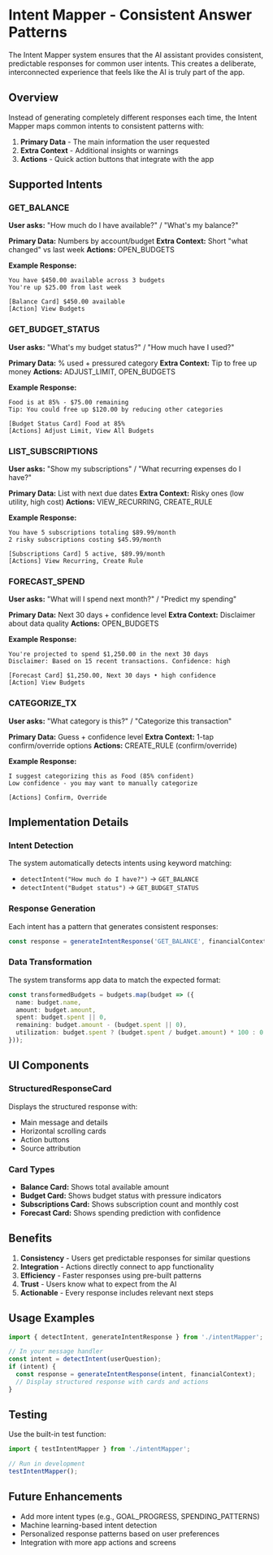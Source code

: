 # Intent Mapper - Consistent Answer Patterns

The Intent Mapper system ensures that the AI assistant provides consistent, predictable responses for common user intents. This creates a deliberate, interconnected experience that feels like the AI is truly part of the app.

## Overview

Instead of generating completely different responses each time, the Intent Mapper maps common intents to consistent patterns with:

1. **Primary Data** - The main information the user requested
2. **Extra Context** - Additional insights or warnings
3. **Actions** - Quick action buttons that integrate with the app

## Supported Intents

### GET_BALANCE
**User asks:** "How much do I have available?" / "What's my balance?"

**Primary Data:** Numbers by account/budget
**Extra Context:** Short "what changed" vs last week
**Actions:** OPEN_BUDGETS

**Example Response:**
```
You have $450.00 available across 3 budgets
You're up $25.00 from last week

[Balance Card] $450.00 available
[Action] View Budgets
```

### GET_BUDGET_STATUS
**User asks:** "What's my budget status?" / "How much have I used?"

**Primary Data:** % used + pressured category
**Extra Context:** Tip to free up money
**Actions:** ADJUST_LIMIT, OPEN_BUDGETS

**Example Response:**
```
Food is at 85% - $75.00 remaining
Tip: You could free up $120.00 by reducing other categories

[Budget Status Card] Food at 85%
[Actions] Adjust Limit, View All Budgets
```

### LIST_SUBSCRIPTIONS
**User asks:** "Show my subscriptions" / "What recurring expenses do I have?"

**Primary Data:** List with next due dates
**Extra Context:** Risky ones (low utility, high cost)
**Actions:** VIEW_RECURRING, CREATE_RULE

**Example Response:**
```
You have 5 subscriptions totaling $89.99/month
2 risky subscriptions costing $45.99/month

[Subscriptions Card] 5 active, $89.99/month
[Actions] View Recurring, Create Rule
```

### FORECAST_SPEND
**User asks:** "What will I spend next month?" / "Predict my spending"

**Primary Data:** Next 30 days + confidence level
**Extra Context:** Disclaimer about data quality
**Actions:** OPEN_BUDGETS

**Example Response:**
```
You're projected to spend $1,250.00 in the next 30 days
Disclaimer: Based on 15 recent transactions. Confidence: high

[Forecast Card] $1,250.00, Next 30 days • high confidence
[Action] View Budgets
```

### CATEGORIZE_TX
**User asks:** "What category is this?" / "Categorize this transaction"

**Primary Data:** Guess + confidence level
**Extra Context:** 1-tap confirm/override options
**Actions:** CREATE_RULE (confirm/override)

**Example Response:**
```
I suggest categorizing this as Food (85% confident)
Low confidence - you may want to manually categorize

[Actions] Confirm, Override
```

## Implementation Details

### Intent Detection
The system automatically detects intents using keyword matching:
- `detectIntent("How much do I have?")` → `GET_BALANCE`
- `detectIntent("Budget status")` → `GET_BUDGET_STATUS`

### Response Generation
Each intent has a pattern that generates consistent responses:
```typescript
const response = generateIntentResponse('GET_BALANCE', financialContext);
```

### Data Transformation
The system transforms app data to match the expected format:
```typescript
const transformedBudgets = budgets.map(budget => ({
  name: budget.name,
  amount: budget.amount,
  spent: budget.spent || 0,
  remaining: budget.amount - (budget.spent || 0),
  utilization: budget.spent ? (budget.spent / budget.amount) * 100 : 0
}));
```

## UI Components

### StructuredResponseCard
Displays the structured response with:
- Main message and details
- Horizontal scrolling cards
- Action buttons
- Source attribution

### Card Types
- **Balance Card:** Shows total available amount
- **Budget Card:** Shows budget status with pressure indicators
- **Subscriptions Card:** Shows subscription count and monthly cost
- **Forecast Card:** Shows spending prediction with confidence

## Benefits

1. **Consistency** - Users get predictable responses for similar questions
2. **Integration** - Actions directly connect to app functionality
3. **Efficiency** - Faster responses using pre-built patterns
4. **Trust** - Users know what to expect from the AI
5. **Actionable** - Every response includes relevant next steps

## Usage Examples

```typescript
import { detectIntent, generateIntentResponse } from './intentMapper';

// In your message handler
const intent = detectIntent(userQuestion);
if (intent) {
  const response = generateIntentResponse(intent, financialContext);
  // Display structured response with cards and actions
}
```

## Testing

Use the built-in test function:
```typescript
import { testIntentMapper } from './intentMapper';

// Run in development
testIntentMapper();
```

## Future Enhancements

- Add more intent types (e.g., GOAL_PROGRESS, SPENDING_PATTERNS)
- Machine learning-based intent detection
- Personalized response patterns based on user preferences
- Integration with more app actions and screens
